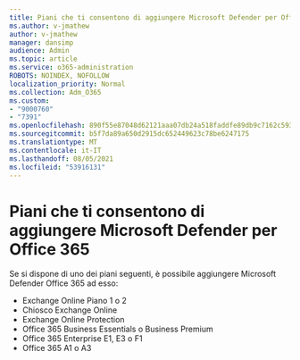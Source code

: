 ```yaml
---
title: Piani che ti consentono di aggiungere Microsoft Defender per Office 365
ms.author: v-jmathew
author: v-jmathew
manager: dansimp
audience: Admin
ms.topic: article
ms.service: o365-administration
ROBOTS: NOINDEX, NOFOLLOW
localization_priority: Normal
ms.collection: Adm_O365
ms.custom:
- "9000760"
- "7391"
ms.openlocfilehash: 890f55e87048d62121aaa07db24a518faddfe89db9c7162c593ef240de83f1b2
ms.sourcegitcommit: b5f7da89a650d2915dc652449623c78be6247175
ms.translationtype: MT
ms.contentlocale: it-IT
ms.lasthandoff: 08/05/2021
ms.locfileid: "53916131"
---
```

# <a name="plans-that-let-you-add-microsoft-defender-for-office-365"></a>Piani che ti consentono di aggiungere Microsoft Defender per Office 365

Se si dispone di uno dei piani seguenti, è possibile aggiungere Microsoft Defender Office 365 ad esso:

- Exchange Online Piano 1 o 2
- Chiosco Exchange Online
- Exchange Online Protection
- Office 365 Business Essentials o Business Premium
- Office 365 Enterprise E1, E3 o F1
- Office 365 A1 o A3
